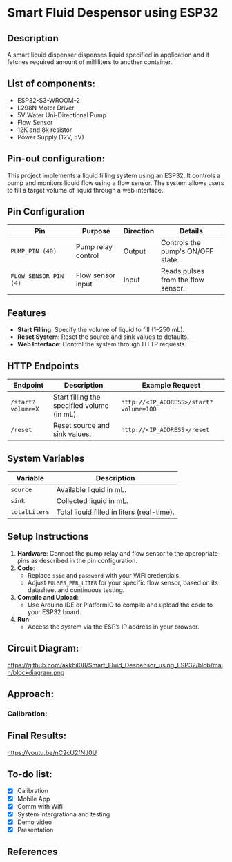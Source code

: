 # Smart Fluid Despensor using ESP32

## Description
A smart liquid dispenser dispenses liquid specified in application and it fetches required amount of milliliters to another container.

## List of components:
- ESP32-S3-WROOM-2
- L298N Motor Driver
- 5V Water Uni-Directional Pump
- Flow Sensor
- 12K and 8k resistor
- Power Supply (12V, 5V)

## Pin-out configuration:

This project implements a liquid filling system using an ESP32. It controls a pump and monitors liquid flow using a flow sensor. The system allows users to fill a target volume of liquid through a web interface.

## Pin Configuration

| **Pin**              | **Purpose**                     | **Direction** | **Details**                                      |
|-----------------------|---------------------------------|---------------|-------------------------------------------------|
| `PUMP_PIN (40)`       | Pump relay control             | Output        | Controls the pump's ON/OFF state.              |
| `FLOW_SENSOR_PIN (4)` | Flow sensor input              | Input         | Reads pulses from the flow sensor.             |

## Features
- **Start Filling**: Specify the volume of liquid to fill (1–250 mL).
- **Reset System**: Reset the source and sink values to defaults.
- **Web Interface**: Control the system through HTTP requests.

## HTTP Endpoints

| **Endpoint**         | **Description**                                | **Example Request**              |
|-----------------------|-----------------------------------------------|----------------------------------|
| `/start?volume=X`     | Start filling the specified volume (in mL).   | `http://<IP_ADDRESS>/start?volume=100` |
| `/reset`              | Reset source and sink values.                 | `http://<IP_ADDRESS>/reset`      |

## System Variables

| **Variable**          | **Description**                                |
|-----------------------|-----------------------------------------------|
| `source`              | Available liquid in mL.                       |
| `sink`                | Collected liquid in mL.                       |
| `totalLiters`         | Total liquid filled in liters (real-time).     |

## Setup Instructions
1. **Hardware**: Connect the pump relay and flow sensor to the appropriate pins as described in the pin configuration.
2. **Code**:
   - Replace `ssid` and `password` with your WiFi credentials.
   - Adjust `PULSES_PER_LITER` for your specific flow sensor, based on its datasheet and continuous testing.
3. **Compile and Upload**:
   - Use Arduino IDE or PlatformIO to compile and upload the code to your ESP32 board.
4. **Run**:
   - Access the system via the ESP’s IP address in your browser.

## Circuit Diagram:
https://github.com/akkhil08/Smart_Fluid_Despensor_using_ESP32/blob/main/blockdiagram.png


## Approach:
### Calibration:


## Final Results:
https://youtu.be/nC2cU2fNJ0U

## To-do list:
- [x] Calibration
- [x] Mobile App  
- [x] Comm with Wifi
- [x] System intergrationa and testing
- [x] Demo video 
- [x] Presentation

## References
